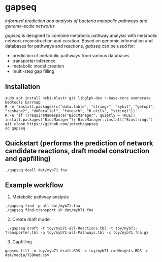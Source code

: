 # gapseq
_Informed prediction and analysis of bacteria metabolic pathways and genome-scale networks_

_gapseq_ is designed to combine metabolic pathway analysis with metabolic network reconstruction and curation.
Based on genomic information and databases for pathways and reactions, _gapseq_ can be used for:
- prediction of metabolic pathways from various databases
- transporter inference
- metabolic model creation
- multi-step gap filling 


## Installation
```
sudo apt install ncbi-blast+ git libglpk-dev r-base-core exonerate bedtools barrnap
R -e 'install.packages(c("data.table", "stringr", "sybil", "getopt", "reshape2", "doParallel", "foreach", "R.utils", "stringi"))'
R -e 'if (!requireNamespace("BiocManager", quietly = TRUE)) install.packages("BiocManager"); BiocManager::install("Biostrings")'
git clone https://github.com/jotech/gapseq
cd gapseq
```

## Quickstart (performs the prediction of network candidate reactions, draft model construction and gapfilling)
```
./gapseq doall dat/myb71.fna
```

## Example workflow
1) Metabolic pathway analysis
```
./gapseq find -p all dat/myb71.fna
./gapseq find-transport.sh dat/myb71.fna
```

2) Create draft model
```
 ./gapseq draft -r toy/myb71-all-Reactions.tbl -t toy/myb71-Transporter.tbl -p toy/myb71-all-Pathways.tbl -c toy/myb71.fna.gz
 ```

3) Gapfilling
```
gapseq fill -m toy/myb71-draft.RDS -c toy/myb71-rxnWeights.RDS -n dat/media/TSBmed.csv
```
